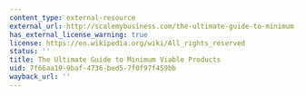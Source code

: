 ```yaml
---
content_type: external-resource
external_url: http://scalemybusiness.com/the-ultimate-guide-to-minimum-viable-products/8/
has_external_license_warning: true
license: https://en.wikipedia.org/wiki/All_rights_reserved
status: ''
title: The Ultimate Guide to Minimum Viable Products
uid: 7f66aa19-9baf-4736-bed5-7f0f97f459bb
wayback_url: ''
---
```

